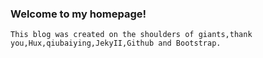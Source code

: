  ### Welcome to my homepage! 
    This blog was created on the shoulders of giants,thank you,Hux,qiubaiying,JekyII,Github and Bootstrap.
